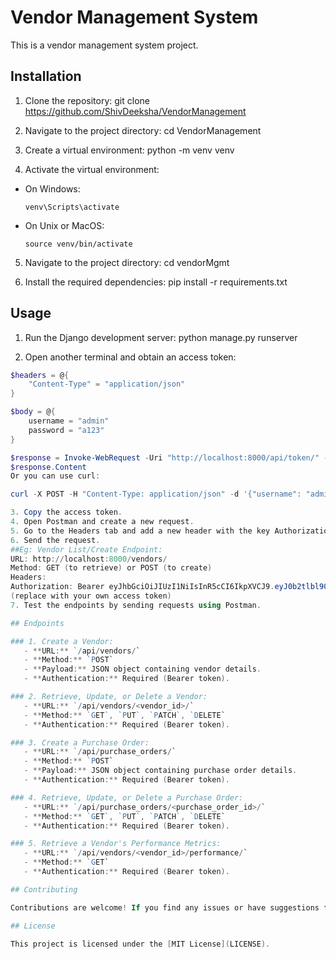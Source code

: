 # Vendor Management System

This is a vendor management system project.

## Installation

1. Clone the repository:
git clone https://github.com/ShivDeeksha/VendorManagement


2. Navigate to the project directory:
cd VendorManagement


3. Create a virtual environment:
python -m venv venv


4. Activate the virtual environment:
- On Windows:
  ```
  venv\Scripts\activate
  ```
- On Unix or MacOS:
  ```
  source venv/bin/activate
  ```

5. Navigate to the project directory:
cd vendorMgmt

6. Install the required dependencies:
pip install -r requirements.txt


## Usage

1. Run the Django development server:
python manage.py runserver


2. Open another terminal and obtain an access token:

```powershell
$headers = @{
    "Content-Type" = "application/json"
}

$body = @{
    username = "admin"
    password = "a123"
}

$response = Invoke-WebRequest -Uri "http://localhost:8000/api/token/" -Method Post -Headers $headers -Body ($body | ConvertTo-Json)
$response.Content
Or you can use curl:

curl -X POST -H "Content-Type: application/json" -d '{"username": "admin", "password": "a123"}' http://localhost:8000/api/token/

3. Copy the access token.
4. Open Postman and create a new request.
5. Go to the Headers tab and add a new header with the key Authorization and the value Bearer <access_token>. Replace <access_token> with the token you copied earlier.
6. Send the request.
##Eg: Vendor List/Create Endpoint:
URL: http://localhost:8000/vendors/
Method: GET (to retrieve) or POST (to create)
Headers:
Authorization: Bearer eyJhbGciOiJIUzI1NiIsInR5cCI6IkpXVCJ9.eyJ0b2tlbl90eXBlIjoiYWNjZXNzIiwiZXhwIjoxNzE0OTEzOTU0LCJpYXQiOjE3MTQ5MTM2NTQsImp0aSI6ImI3OTkwMmRhNzNlNzRjYzhiNjFiYjAyY2U2NWRlMDk4IiwidXNlcl9pZCI6MX0.WzCLvPJRf4WtJyIjP3P00U62Zscsv5A7HOaCTJiEpAY
(replace with your own access token)
7. Test the endpoints by sending requests using Postman.

## Endpoints

### 1. Create a Vendor:
   - **URL:** `/api/vendors/`
   - **Method:** `POST`
   - **Payload:** JSON object containing vendor details.
   - **Authentication:** Required (Bearer token).

### 2. Retrieve, Update, or Delete a Vendor:
   - **URL:** `/api/vendors/<vendor_id>/`
   - **Method:** `GET`, `PUT`, `PATCH`, `DELETE`
   - **Authentication:** Required (Bearer token).

### 3. Create a Purchase Order:
   - **URL:** `/api/purchase_orders/`
   - **Method:** `POST`
   - **Payload:** JSON object containing purchase order details.
   - **Authentication:** Required (Bearer token).

### 4. Retrieve, Update, or Delete a Purchase Order:
   - **URL:** `/api/purchase_orders/<purchase_order_id>/`
   - **Method:** `GET`, `PUT`, `PATCH`, `DELETE`
   - **Authentication:** Required (Bearer token).

### 5. Retrieve a Vendor's Performance Metrics:
   - **URL:** `/api/vendors/<vendor_id>/performance/`
   - **Method:** `GET`
   - **Authentication:** Required (Bearer token).

## Contributing

Contributions are welcome! If you find any issues or have suggestions for improvement, feel free to open an issue or create a pull request.

## License

This project is licensed under the [MIT License](LICENSE).
